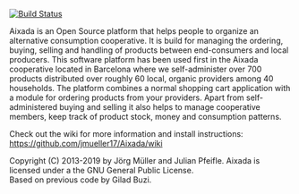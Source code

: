 [![Build Status](https://travis-ci.org/santakadev/Aixada.svg?branch=master)](https://travis-ci.org/santakadev/Aixada)

Aixada is an Open Source platform that helps people to organize an alternative consumption cooperative. It is build for managing the ordering, buying, selling and handling of products between end-consumers and local producers. This software platform has been used first in the  Aixada cooperative located in Barcelona where we self-administer over 700 products distributed over roughly 60 local, organic providers among 40 households. The platform combines a normal shopping cart application with a module for ordering products from your providers. Apart from  self-administered buying and selling it also helps to manage cooperative members, keep track of product stock, money and consumption patterns. 

Check out the wiki for more information and install instructions: https://github.com/jmueller17/Aixada/wiki

Copyright (C) 2013-2019 by Jörg Müller and Julian Pfeifle. Aixada is licensed under a the GNU General Public License. <br/>Based on previous code by Gilad Buzi.
